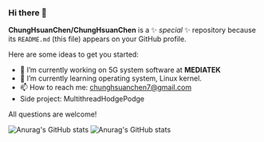 ### Hi there 👋


**ChungHsuanChen/ChungHsuanChen** is a ✨ _special_ ✨ repository because its `README.md` (this file) appears on your GitHub profile.

Here are some ideas to get you started:

- 🔭 I’m currently working on 5G system software at **MEDIATEK**
- 🌱 I’m currently learning operating system, Linux kernel.
- 📫 How to reach me: chunghsuanchen7@gmail.com
- Side project: MultithreadHodgePodge

 
All questions are welcome!



![Anurag's GitHub stats](https://github-readme-stats.vercel.app/api?username=ChungHsuanChen&show_icons=true&theme=apprentice) ![Anurag's GitHub stats](https://github-readme-stats.vercel.app/api/top-langs?username=ChungHsuanChen&hide=php&show_icons=true&theme=apprentice&layout=compact)
